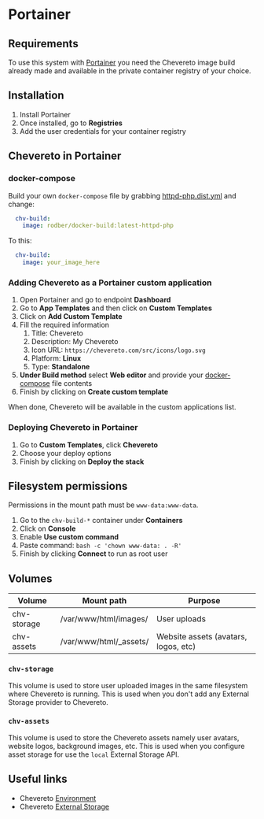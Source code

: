 # Portainer

## Requirements

To use this system with [Portainer](https://www.portainer.io/) you need the Chevereto image build already made and available in the private container registry of your choice.

## Installation

1. Install Portainer
2. Once installed, go to **Registries**
3. Add the user credentials for your container registry

## Chevereto in Portainer

### docker-compose

Build your own `docker-compose` file by grabbing [httpd-php.dist.yml](../docker-compose/httpd-php.dist.yml) and change:

```yml
  chv-build:
    image: rodber/docker-build:latest-httpd-php
```

To this:

```yml
  chv-build:
    image: your_image_here
```

### Adding Chevereto as a Portainer custom application

1. Open Portainer and go to endpoint **Dashboard**
2. Go to **App Templates** and then click on **Custom Templates**
3. Click on **Add Custom Template**
4. Fill the required information
   1. Title: Chevereto
   2. Description: My Chevereto
   3. Icon URL: `https://chevereto.com/src/icons/logo.svg`
   4. Platform: **Linux**
   5. Type: **Standalone**
5. **Under Build method** select **Web editor** and provide your [docker-compose](#docker-compose) file contents
6. Finish by clicking on **Create custom template**

When done, Chevereto will be available in the custom applications list.

### Deploying Chevereto in Portainer

1. Go to **Custom Templates**, click **Chevereto**
2. Choose your deploy options
3. Finish by clicking on **Deploy the stack**

## Filesystem permissions

Permissions in the mount path must be `www-data:www-data`.

1. Go to the `chv-build-*` container under **Containers**
2. Click on **Console**
3. Enable **Use custom command**
4. Paste command: `bash -c 'chown www-data: . -R'`
5. Finish by clicking **Connect** to run as root user

## Volumes

| Volume      | Mount path             | Purpose                              |
| ----------- | ---------------------- | ------------------------------------ |
| chv-storage | /var/www/html/images/  | User uploads                         |
| chv-assets  | /var/www/html/_assets/ | Website assets (avatars, logos, etc) |

### `chv-storage`

This volume is used to store user uploaded images in the same filesystem where Chevereto is running. This is used when you don't add any External Storage provider to Chevereto.

### `chv-assets`

This volume is used to store the Chevereto assets namely user avatars, website logos, background images, etc. This is used when you configure asset storage for use the `local` External Storage API.

## Useful links

* Chevereto [Environment](https://v3-docs.chevereto.com/setup/system/environment.html)
* Chevereto [External Storage](https://v3-docs.chevereto.com/features/integrations/external-storage.html)
